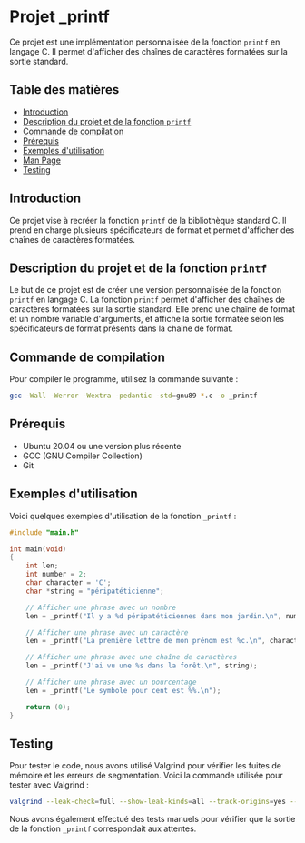 # Projet _printf

Ce projet est une implémentation personnalisée de la fonction `printf` en langage C. Il permet d'afficher des chaînes de caractères formatées sur la sortie standard.

## Table des matières

- [Introduction](#introduction)
- [Description du projet et de la fonction `printf`](#description-du-projet-et-de-la-fonction-printf)
- [Commande de compilation](#commande-de-compilation)
- [Prérequis](#prérequis)
- [Exemples d'utilisation](#exemples-dutilisation)
- [Man Page](#man-page)
- [Testing](#testing)

## Introduction

Ce projet vise à recréer la fonction `printf` de la bibliothèque standard C. Il prend en charge plusieurs spécificateurs de format et permet d'afficher des chaînes de caractères formatées.

## Description du projet et de la fonction `printf`

Le but de ce projet est de créer une version personnalisée de la fonction `printf` en langage C. La fonction `printf` permet d'afficher des chaînes de caractères formatées sur la sortie standard. Elle prend une chaîne de format et un nombre variable d'arguments, et affiche la sortie formatée selon les spécificateurs de format présents dans la chaîne de format.

## Commande de compilation

Pour compiler le programme, utilisez la commande suivante :

```sh
gcc -Wall -Werror -Wextra -pedantic -std=gnu89 *.c -o _printf
```

## Prérequis

- Ubuntu 20.04 ou une version plus récente
- GCC (GNU Compiler Collection)
- Git

## Exemples d'utilisation

Voici quelques exemples d'utilisation de la fonction `_printf` :

```c
#include "main.h"

int main(void)
{
    int len;
    int number = 2;
    char character = 'C';
    char *string = "péripatéticienne";

    // Afficher une phrase avec un nombre
    len = _printf("Il y a %d péripatéticiennes dans mon jardin.\n", number);

    // Afficher une phrase avec un caractère
    len = _printf("La première lettre de mon prénom est %c.\n", character);

    // Afficher une phrase avec une chaîne de caractères
    len = _printf("J'ai vu une %s dans la forêt.\n", string);

    // Afficher une phrase avec un pourcentage
    len = _printf("Le symbole pour cent est %%.\n");

    return (0);
}
```

## Testing

Pour tester le code, nous avons utilisé Valgrind pour vérifier les fuites de mémoire et les erreurs de segmentation. Voici la commande utilisée pour tester avec Valgrind :

```sh
valgrind --leak-check=full --show-leak-kinds=all --track-origins=yes --verbose --log-file=valgrind-out.txt ./_printf
```

Nous avons également effectué des tests manuels pour vérifier que la sortie de la fonction `_printf` correspondait aux attentes.
